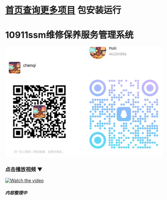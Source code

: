 # [首页查询更多项目](https://github.com/GraduationProject-ssm) 包安装运行


# 10911ssm维修保养服务管理系统

![picture](https://raw.githubusercontent.com/GraduationProject-springboot/.github/main/img/wx.png)

### 点击播放视频 ▼
[![Watch the video](https://i.sstatic.net/Vp2cE.png)](https://www.bilibili.com/video/BV1Sh44eDEx6?p=12)


#####   内容整理中  











